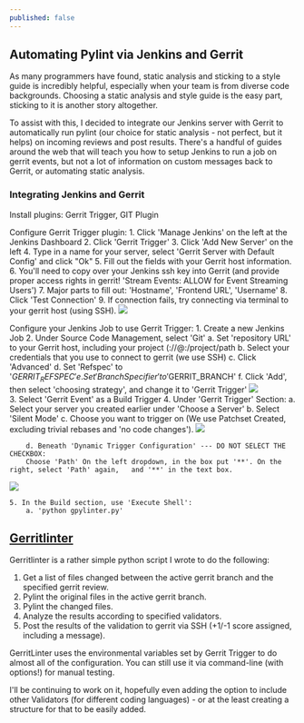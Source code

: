 ```yaml
---
published: false
---
```


## Automating Pylint via Jenkins and Gerrit

As many programmers have found, static analysis and sticking to a style guide is incredibly helpful, especially when your team is from diverse code backgrounds. Choosing a static analysis and style guide is the easy part, sticking to it is another story altogether. 

To assist with this, I decided to integrate our Jenkins server with Gerrit to automatically run pylint (our choice for static analysis - not perfect, but it helps) on incoming reviews and post results. There's a handful of guides around the web that will teach you how to setup Jenkins to run a job on gerrit events, but not a lot of information on custom messages back to Gerrit, or automating static analysis. 

### Integrating Jenkins and Gerrit
Install plugins: Gerrit Trigger, GIT Plugin

Configure Gerrit Trigger plugin:
	1. Click 'Manage Jenkins' on the left at the Jenkins Dashboard
    2. Click 'Gerrit Trigger'
    3. Click 'Add New Server' on the left
    4. Type in a name for your server, select 'Gerrit Server with Default Config' and click "Ok"
    5. Fill out the fields with your Gerrit host information. 
    6. You'll need to copy over your Jenkins ssh key into Gerrit (and provide proper access rights in gerrit! 'Stream Events: ALLOW for Event Streaming Users')
    7. Major parts to fill out: 'Hostname', 'Frontend URL', 'Username'
    8. Click 'Test Connection'
    9. If connection fails, try connecting via terminal to your gerrit host (using SSH).
![](http://i.imgur.com/QUM1zz0.png)   
   
  
Configure your Jenkins Job to use Gerrit Trigger:
	1. Create a new Jenkins Job
    2. Under Source Code Management, select 'Git'
    	a. Set 'repository URL' to your Gerrit host, including your project (<protocol>://<username>@<hostname>:<port>/project/path
        b. Select your credentials that you use to connect to gerrit (we use SSH)
        c. Click 'Advanced'
        d. Set 'Refspec' to '$GERRIT_REFSPEC'
    	e. Set 'Branch Specifier' to '$GERRIT_BRANCH'
        f. Click 'Add', then select 'choosing strategy', and change it to 'Gerrit Trigger'
![](http://i.imgur.com/jmexAle.png)        
    3. Select 'Gerrit Event' as a Build Trigger
    4. Under 'Gerrit Trigger' Section:
    	a. Select your server you created earlier under 'Choose a Server'
        b. Select 'Silent Mode'
        c. Choose you want to trigger on (We use Patchset Created, excluding trivial rebases and 'no code changes'). 
![](http://i.imgur.com/tR08BFM.png)

        d. Beneath 'Dynamic Trigger Configuration' --- DO NOT SELECT THE CHECKBOX:
        Choose 'Path' On the left dropdown, in the box put '**'. On the right, select 'Path' again,   and '**' in the text box. 
 ![](http://i.imgur.com/AkzmSCV.png)
 
    5. In the Build section, use 'Execute Shell':
    	a. 'python gpylinter.py'
        
## [Gerritlinter](https://github.com/astraw38/gerritlinter)
Gerritlinter is a rather simple python script I wrote to do the following:

1. Get a list of files changed between the active gerrit branch and the specified gerrit review.
2. Pylint the original files in the active gerrit branch.
3. Pylint the changed files. 
4. Analyze the results according to specified validators.
5. Post the results of the validation to gerrit via SSH (+1/-1 score assigned, including a message). 

GerritLinter uses the environmental variables set by Gerrit Trigger to do almost all of the configuration. You can still use it via command-line (with options!) for manual testing. 

I'll be continuing to work on it, hopefully even adding the option to include other Validators (for different coding languages) - or at the least creating a structure for that to be easily added.